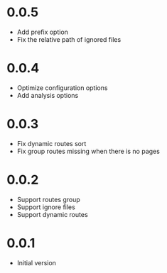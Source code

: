 # 0.0.5
- Add prefix option
- Fix the relative path of ignored files

# 0.0.4
- Optimize configuration options
- Add analysis options

# 0.0.3
- Fix dynamic routes sort
- Fix group routes missing when there is no pages

# 0.0.2
- Support routes group
- Support ignore files
- Support dynamic routes

# 0.0.1
- Initial version
